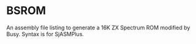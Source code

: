 # BSROM
An assembly file listing to generate a 16K ZX Spectrum ROM modified by Busy. Syntax is for SjASMPlus.
